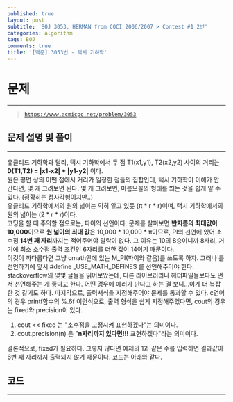 ```yaml
---
published: true
layout: post
subtitle: 'BOJ 3053, HERMAN from COCI 2006/2007 > Contest #1 2번'
categories: algorithm
tags: BOJ
comments: true
title: '[백준] 3053번 - 택시 기하학'
---
```

# **문제**
---
> [`https://www.acmicpc.net/problem/3053`](https://www.acmicpc.net/problem/3053)

## **문제 설명 및 풀이**
---
유클리드 기하학과 달리, 택시 기하학에서 두 점 T1(x1,y1), T2(x2,y2) 사이의 거리는 **D(T1,T2) = |x1-x2| + |y1-y2|** 이다.  
원은 평면 상의 어떤 점에서 거리가 일정한 점들의 집합인데, 택시 기하학이 이해가 안 간다면, 몇 개 그려보면 된다. 몇 개 그려보면, 마름모꼴의 형태를 띄는 것을 쉽게 알 수 있다. (정확히는 정사각형이지만..)  
유클리드 기하학에서의 원의 넓이는 익히 알고 있듯 (π * r * r)이며, 택시 기하학에서의 원의 넓이는 (2 * r * r)이다.  
코딩을 할 때 주의할 점으로는, 파이의 선언이다. 문제를 살펴보면 **반지름의 최대값이 10,000**이므로 **원 넓이의 최대 값**은 10,000 * 10,000 * π이므로, PI의 선언에 있어 소수점 **14번 째 자리**까지는 적어주어야 탈락이 없다. 그 이유는 10의 8승이니까 8자리, 거기에 최소 소수점 출력 조건인 6자리를 더한 값이 14이기 때문이다.  
이것이 까다롭다면 그냥 cmath안에 있는 M_PI(파이와 같음)를 쓰도록 하자. 그러나 <cmath> 를 선언하기에 앞서 #define _USE_MATH_DEFINES 를 선언해주어야 한다. stackoverflow의 몇몇 글들을 읽어보았는데, 다른 라이브러리나 헤더파일들보다도 먼저 선언해주는 게 좋다고 한다. 어떤 경우에 에러가 난다고 하는 걸 보니...이게 더 복잡한 것 같기도 하다.
마지막으로, 출력서식을 지정해주어야 문제를 통과할 수 있다. c언어의 경우 printf함수의 %.6f 이런식으로, 출력 형식을 쉽게 지정해주었다면, cout의 경우는 fixed와 precision이 있다.
  
1. cout << fixed 는 "소수점을 고정시켜 표현하겠다"는 의미이다.
2. cout.precision(n) 은 "**n자리까지 있다면!!!** 표현하겠다"라는 의미이다.

결론적으로, fixed가 필요하다. 그렇지 않다면 예제의 1과 같은 수를 입력하면 결과값이 6번 째 자리까지 출력되지 않기 때문이다. 코드는 아래와 같다.


## **코드**
---
<script src="https://gist.github.com/sundongkim-dev/5b907e1b710bd6f703dab899bc9268d3.js"></script>
